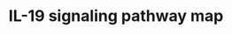 ---
annotations:
- id: PW:0000003
  parent: signaling pathway
  type: Pathway Ontology
  value: signaling pathway
authors:
- Rex D A B
- IsabelWassink
- Egonw
- Khanspers
description: Schematic representation of IL-19 signaling pathway
last-edited: 2023-10-05
organisms:
- Homo sapiens
redirect_from:
- /index.php/Pathway:WP5422
- /instance/WP5422
- /instance/WP5422_r127458
revision: r127458
schema-jsonld:
- '@context': https://schema.org/
  '@id': https://wikipathways.github.io/pathways/WP5422.html
  '@type': Dataset
  creator:
    '@type': Organization
    name: WikiPathways
  description: Schematic representation of IL-19 signaling pathway
  keywords:
  - ACTA2
  - AKT1
  - Akt1
  - 'CCL11 '
  - CCNB1
  - 'COL1A1 '
  - CXCR4
  - 'Casp3  '
  - Casp9
  - Ccl2
  - IL10
  - IL13
  - IL13R
  - IL17
  - IL17R
  - IL19
  - IL1B
  - IL20RA
  - IL20RB
  - IL4
  - IL4R
  - JAK1
  - MAPK1
  - MAPK14
  - MAPK3
  - MAPK8
  - MMP1
  - MUC5AC
  - Mapk1
  - Mapk14
  - Mapk3
  - Mapk8
  - NFKB1
  - Protein
  - Protein/ Gene
  - 'RAC1 '
  - SMAD3
  - 'SOCS1 '
  - SOCS5
  - STAT1
  - STAT3
  - 'STAT3 '
  - STAT6
  - Stat3
  - TGFB1
  - TGFBR1
  - TGFBR2
  - TNFA
  - TNFR
  - Tgfb1
  license: CC0
  name: IL-19 signaling pathway map
seo: CreativeWork
title: IL-19 signaling pathway map
wpid: WP5422
---